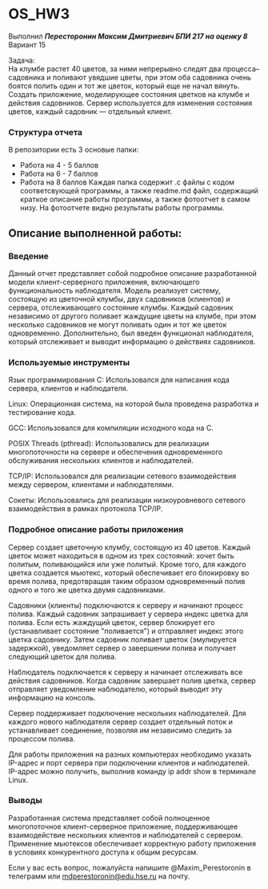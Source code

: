 # OS_HW3
Выполнил ***Пересторонин Максим Дмитриевич БПИ 217 на оценку 8***
<br>Вариант 15

Задача:
<br>На клумбе растет 40 цветов, за ними непрерывно следят два процесса–садовника и поливают увядшие цветы, при этом оба садовника очень боятся полить один и тот же
цветок, который еще не начал вянуть. Создать приложение,
моделирующее состояния цветков на клумбе и действия
садовников. Сервер используется для изменения состояния цветов, каждый садовник — отдельный клиент.

### Структура отчета
В репозитории есть 3 основые папки:
* Работа на 4 - 5 баллов
* Работа на 6 - 7 баллов
* Работа на 8 баллов
Каждая папка содержит .с файлы с кодом соответсвующей программы, а также readme.md файл, содержащий краткое описание работы программы, а также фотоотчет в самом низу. На фотоотчете видно результаты работы программы.
## Описание выполненной работы:
### Введение
Данный отчет представляет собой подробное описание разработанной модели клиент-серверного приложения, включающего функциональность наблюдателя. Модель реализует систему, состоящую из цветочной клумбы, двух садовников (клиентов) и сервера, отслеживающего состояние клумбы. Каждый садовник независимо от другого поливает жаждущие цветы на клумбе, при этом несколько садовников не могут поливать один и тот же цветок одновременно. Дополнительно, был введен функционал наблюдателя, который отслеживает и выводит информацию о действиях садовников.

### Используемые инструменты
Язык программирования C: Использовался для написания кода сервера, клиентов и наблюдателя.

Linux: Операционная система, на которой была проведена разработка и тестирование кода.

GCC: Использовался для компиляции исходного кода на C.

POSIX Threads (pthread): Использовались для реализации многопоточности на сервере и обеспечения одновременного обслуживания нескольких клиентов и наблюдателей.

TCP/IP: Использовался для реализации сетевого взаимодействия между сервером, клиентами и наблюдателями.

Сокеты: Использовались для реализации низкоуровневого сетевого взаимодействия в рамках протокола TCP/IP.

### Подробное описание работы приложения
Сервер создает цветочную клумбу, состоящую из 40 цветов. Каждый цветок может находиться в одном из трех состояний: хочет быть политым, поливающийся или уже политый. Кроме того, для каждого цветка создается мьютекс, который обеспечивает его блокировку во время полива, предотвращая таким образом одновременный полив одного и того же цветка двумя садовниками.

Садовники (клиенты) подключаются к серверу и начинают процесс полива. Каждый садовник запрашивает у сервера индекс цветка для полива. Если есть жаждущий цветок, сервер блокирует его (устанавливает состояние "поливается") и отправляет индекс этого цветка садовнику. Затем садовник поливает цветок (эмулируется задержкой), уведомляет сервер о завершении полива и получает следующий цветок для полива.

Наблюдатель подключается к серверу и начинает отслеживать все действия садовников. Когда садовник завершает полив цветка, сервер отправляет уведомление наблюдателю, который выводит эту информацию на консоль.

Сервер поддерживает подключение нескольких наблюдателей. Для каждого нового наблюдателя сервер создает отдельный поток и устанавливает соединение, позволяя им независимо следить за процессом полива.

Для работы приложения на разных компьютерах необходимо указать IP-адрес и порт сервера при подключении клиентов и наблюдателей. IP-адрес можно получить, выполнив команду ip addr show в терминале Linux.

### Выводы
Разработанная система представляет собой полноценное многопоточное клиент-серверное приложение, поддерживающее взаимодействие нескольких клиентов и наблюдателей с сервером. Применение мьютексов обеспечивает корректную работу приложения в условиях конкурентного доступа к общим ресурсам.

Если у вас есть вопрос, пожалуйста напишите @Maxim_Perestoronin в телеграмм или mdperestoronin@edu.hse.ru на почту.
